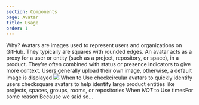 ```yaml
---
section: Components
page: Avatar
title: Usage
order: 1
---
```


<novo-grid columns="2" align="start" gap="2rem">
  <novo-stack gap="2rem">
    <novo-title>Why?</novo-title>
    <novo-text>
      Avatars are images used to represent users and organizations on GitHub. They typically are squares with rounded edges.
      An avatar acts as a proxy for a user or entity (such as a project, repository, or space), in a product. They're often combined with status or presence indicators to give more context. Users generally upload their own image, otherwise, a default image is displayed
    </novo-text>
  </novo-stack>
  <img src="https://via.placeholder.com/350x250"/>
  <novo-stack gap="2rem">
    <novo-title>When to Use</novo-title>
    <novo-text color="grass"><novo-icon mr="1rem">check</novo-icon>circular avatars to quickly identify users</novo-text>
    <novo-text color="grass"><novo-icon mr="1rem">check</novo-icon>square avatars to help identify large product entities like projects, spaces, groups, rooms, or repositories
</novo-text>
  </novo-stack>
  <novo-stack gap="2rem">
    <novo-title>When <em>NOT</em> to Use</novo-title>
    <novo-text color="grapefruit"><novo-icon mr="1rem">times</novo-icon>For some reason</novo-text>
    <novo-text>Because we said so...</novo-text>
  </novo-stack>
</novo-grid>
